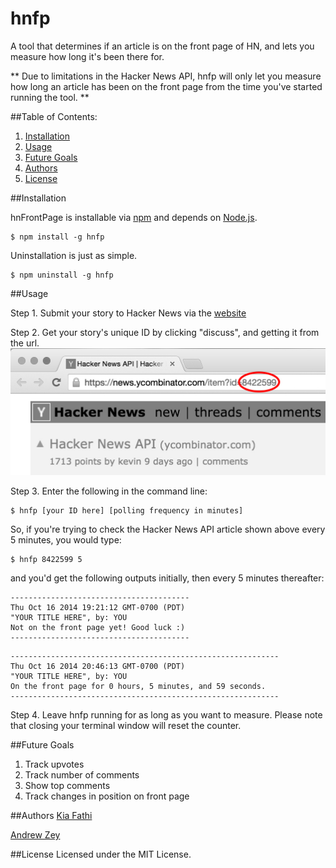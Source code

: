 hnfp
===========

A tool that determines if an article is on the front page of HN, and lets you measure
how long it's been there for.

** Due to limitations in the Hacker News API, hnfp will only let you measure how
long an article has been on the front page from the time you've started running
the tool. **

##Table of Contents:
1. [Installation](#installation)
1. [Usage](#usage)
1. [Future Goals](#future-goals)
1. [Authors](#authors)
1. [License](#license)

##Installation

hnFrontPage is installable via [npm](https://www.npmjs.org/) and depends on [Node.js](http://nodejs.org/).
```
$ npm install -g hnfp
```

Uninstallation is just as simple.
```
$ npm uninstall -g hnfp
```

##Usage

Step 1. Submit your story to Hacker News via the [website](https://news.ycombinator.com/submit)

Step 2. Get your story's unique ID by clicking "discuss", and getting it from the url.
![Hacker News unique ID](./img/ID.jpg)

Step 3. Enter the following in the command line:

```
$ hnfp [your ID here] [polling frequency in minutes]
```

So, if you're trying to check the Hacker News API article shown above every 5 minutes, you would type:
```
$ hnfp 8422599 5
```
and you'd get the following outputs initially, then every 5 minutes thereafter:
```
----------------------------------------
Thu Oct 16 2014 19:21:12 GMT-0700 (PDT)
"YOUR TITLE HERE", by: YOU
Not on the front page yet! Good luck :)
----------------------------------------
```

```
------------------------------------------------------------
Thu Oct 16 2014 20:46:13 GMT-0700 (PDT)
"YOUR TITLE HERE", by: YOU
On the front page for 0 hours, 5 minutes, and 59 seconds.
------------------------------------------------------------
```

Step 4. Leave hnfp running for as long as you want to measure. Please note that
closing your terminal window will reset the counter.

##Future Goals

1. Track upvotes
1. Track number of comments
1. Show top comments
1. Track changes in position on front page

##Authors
[Kia Fathi](http://github.com/kiafathi)

[Andrew Zey](http://github.com/andrewzey)

##License
Licensed under the MIT License.
